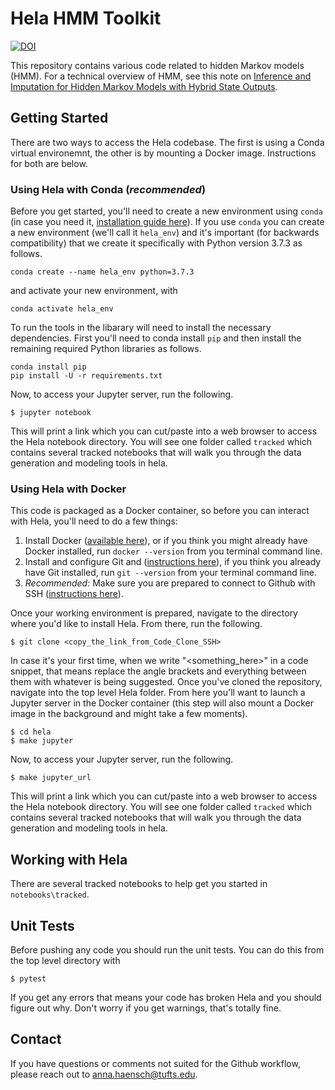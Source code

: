 # Hela HMM Toolkit

[![DOI](https://zenodo.org/badge/331356967.svg)](https://zenodo.org/badge/latestdoi/331356967)

This repository contains various code related to hidden Markov models (HMM).  For a technical overview of HMM, see this note on [Inference and Imputation for Hidden Markov Models with Hybrid State Outputs](https://annahaensch.com/papers/hmm_hybrid_em_and_inf.pdf).   

## Getting Started 

There are two ways to access the Hela codebase.  The first is using a Conda virtual environemnt, the other is by mounting a Docker image.  Instructions for both are below.

### Using Hela with Conda (_recommended_)

Before you get started, you'll need to create a new environment using `conda` (in case you need it, [installation guide here](https://docs.conda.io/projects/conda/en/latest/user-guide/install/index.html)). If you use `conda` you can create a new environment (we'll call it `hela_env`) and it's important (for backwards compatibility) that we create it specifically with Python version 3.7.3 as follows.

```
conda create --name hela_env python=3.7.3
```

and activate your new environment, with

```
conda activate hela_env
```
To run the tools in the libarary will need to install the necessary dependencies. First you'll need to conda install `pip` and then install the remaining required Python libraries as follows.

```
conda install pip
pip install -U -r requirements.txt
```
Now, to access your Jupyter server, run the following.
```
$ jupyter notebook
```
This will print a link which you can cut/paste into a web browser to access the Hela notebook directory.  You will see one folder called `tracked` which contains several tracked notebooks that will walk you through the data generation and modeling tools in hela.

### Using Hela with Docker

This code is packaged as a Docker container, so before you can interact with Hela, you'll need to do a few things: 

1. Install Docker ([available here](https://docs.docker.com/get-docker/)), or if you think you might already have Docker installed, run `docker --version` from you terminal command line.
2. Install and configure Git and ([instructions here](https://www.atlassian.com/git/tutorials/install-git)), if you think you already have Git installed, run `git --version` from your terminal command line.
3. _Recommended:_ Make sure you are prepared to connect to Github with SSH ([instructions here](https://docs.github.com/en/authentication/connecting-to-github-with-ssh)). 

Once your working environment is prepared, navigate to the directory where you'd like to install Hela.  From there, run the following.

```
$ git clone <copy_the_link_from_Code_Clone_SSH>
```
In case it's your first time, when we write "<something_here>" in a code snippet, that means replace the angle brackets and everything between them with whatever is being suggested.  Once you've cloned the repository, navigate into the top level Hela folder.  From here you'll want to launch a Jupyter server in the Docker container (this step will also mount a Docker image in the background and might take a few moments).

```
$ cd hela
$ make jupyter
```

Now, to access your Jupyter server, run the following.
```
$ make jupyter_url
```
This will print a link which you can cut/paste into a web browser to access the Hela notebook directory.  You will see one folder called `tracked` which contains several tracked notebooks that will walk you through the data generation and modeling tools in hela.


## Working with Hela

There are several tracked notebooks to help get you started in `notebooks\tracked`.

## Unit Tests

Before pushing any code you should run the unit tests.  You can do this from the top level directory with

```
$ pytest
```
If you get any errors that means your code has broken Hela and you should figure out why.  Don't worry if you get warnings, that's totally fine.

## Contact

If you have questions or comments not suited for the Github workflow, please reach out to anna.haensch@tufts.edu.
